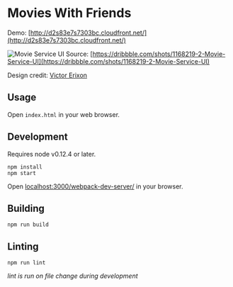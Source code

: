 # Movies With Friends

Demo: [http://d2s83e7s7303bc.cloudfront.net/](http://d2s83e7s7303bc.cloudfront.net/)

![Movie Service UI](https://d13yacurqjgara.cloudfront.net/users/96387/screenshots/1168219/attachments/152522/Video.png)
Source: [https://dribbble.com/shots/1168219-2-Movie-Service-UI](https://dribbble.com/shots/1168219-2-Movie-Service-UI)

Design credit: [Victor Erixon](http://victorerixon.com/)

## Usage

Open `index.html` in your web browser.

## Development

Requires node v0.12.4 or later.

```
npm install
npm start
```
Open [localhost:3000/webpack-dev-server/](http://localhost:3000/webpack-dev-server/) in your browser.

## Building

```
npm run build
```

## Linting

```
npm run lint
```

*lint is run on file change during development*